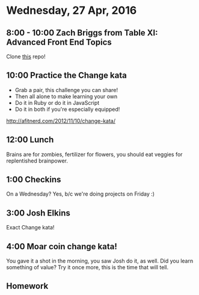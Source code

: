 Wednesday, 27 Apr, 2016
=======================

8:00 - 10:00 Zach Briggs from Table XI: Advanced Front End Topics
-----------------------------------------------------------------

Clone [this](https://github.com/theotherzach/vue_ajax) repo!

10:00 Practice the Change kata
------------------------------

* Grab a pair, this challenge you can share!
* Then all alone to make learning your own
* Do it in Ruby or do it in JavaScript
* Do it in both if you're especially equipped!

http://afitnerd.com/2012/11/10/change-kata/


12:00 Lunch
-----------

Brains are for zombies, fertilizer for flowers,
you should eat veggies for replentished brainpower.

1:00 Checkins
-------------

On a Wednesday? Yes, b/c we're doing projects on Friday :)


3:00 Josh Elkins
----------------

Exact Change kata!


4:00 Moar coin change kata!
---------------------------

You gave it a shot in the morning,
you saw Josh do it, as well.
Did you learn something of value?
Try it once more, this is the time that will tell.


Homework
--------
